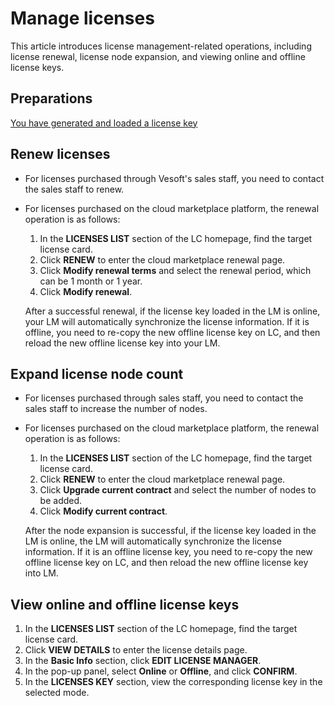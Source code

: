 # Manage licenses

This article introduces license management-related operations, including license renewal, license node expansion, and viewing online and offline license keys.

## Preparations

[You have generated and loaded a license key](4.generate-and-load-license-key.md)

## Renew licenses

- For licenses purchased through Vesoft's sales staff, you need to contact the sales staff to renew.
- For licenses purchased on the cloud marketplace platform, the renewal operation is as follows:
  1. In the **LICENSES LIST** section of the LC homepage, find the target license card.
  2. Click **RENEW** to enter the cloud marketplace renewal page.
  3. Click **Modify renewal terms** and select the renewal period, which can be 1 month or 1 year.
  4. Click **Modify renewal**.

  After a successful renewal, if the license key loaded in the LM is online, your LM will automatically synchronize the license information. If it is offline, you need to re-copy the new offline license key on LC, and then reload the new offline license key into your LM.

## Expand license node count

- For licenses purchased through sales staff, you need to contact the sales staff to increase the number of nodes.
- For licenses purchased on the cloud marketplace platform, the renewal operation is as follows:
  1. In the **LICENSES LIST** section of the LC homepage, find the target license card.
  2. Click **RENEW** to enter the cloud marketplace renewal page.
  3. Click **Upgrade current contract** and select the number of nodes to be added.
  4. Click **Modify current contract**.

  After the node expansion is successful, if the license key loaded in the LM is online, the LM will automatically synchronize the license information. If it is an offline license key, you need to re-copy the new offline license key on LC, and then reload the new offline license key into LM.

## View online and offline license keys

1. In the **LICENSES LIST** section of the LC homepage, find the target license card.
2. Click **VIEW DETAILS** to enter the license details page.
3. In the **Basic Info** section, click **EDIT LICENSE MANAGER**.
4. In the pop-up panel, select **Online** or **Offline**, and click **CONFIRM**.
5. In the **LICENSES KEY** section, view the corresponding license key in the selected mode.

